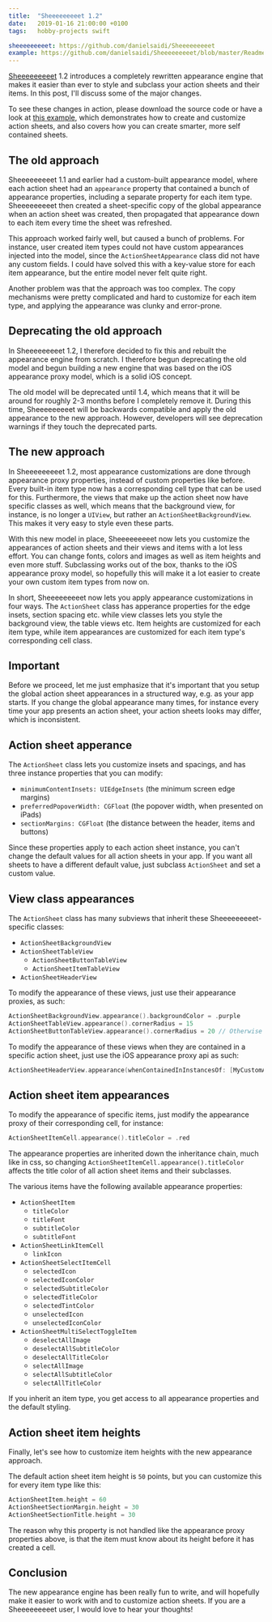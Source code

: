 ```yaml
---
title:  "Sheeeeeeeeet 1.2"
date:   2019-01-16 21:00:00 +0100
tags:	hobby-projects swift

sheeeeeeeeet: https://github.com/danielsaidi/Sheeeeeeeeet
example: https://github.com/danielsaidi/Sheeeeeeeeet/blob/master/Readmes/Advanced-Example.md
---
```


[Sheeeeeeeeet]({{page.sheeeeeeeeet}}) 1.2 introduces a completely rewritten appearance engine that makes it easier than ever to style and subclass your action sheets and their items. In this post, I'll discuss some of the major changes.

To see these changes in action, please download the source code or have a look at [this example]({{page.example}}), which demonstrates how to create and customize action sheets, and also covers how you can create smarter, more self contained sheets.


## The old approach

Sheeeeeeeeet 1.1 and earlier had a custom-built appearance model, where each action sheet had an `appearance` property that contained a bunch of appearance properties, including a separate property for each item type. Sheeeeeeeeet then created a sheet-specific copy of the global appearance when an action sheet was created, then propagated that appearance down to each item every time the sheet was refreshed.

This approach worked fairly well, but caused a bunch of problems. For instance, user created item types could not have custom appearances injected into the model, since the `ActionSheetAppearance` class did not have any custom fields. I could have solved this with a key-value store for each item appearance, but the entire model never felt quite right.

Another problem was that the approach was too complex. The copy mechanisms were pretty complicated and hard to customize for each item type, and applying the appearance was clunky and error-prone.


## Deprecating the old approach

In Sheeeeeeeeet 1.2, I therefore decided to fix this and rebuilt the appearance engine from scratch. I therefore begun deprecating the old model and begun building a new engine that was based on the iOS appearance proxy model, which is a solid iOS concept.

The old model will be deprecated until 1.4, which means that it will be around for roughly 2-3 months before I completely remove it. During this time, Sheeeeeeeeet will be backwards compatible and apply the old appearance to the new approach. However, developers will see deprecation warnings if they touch the deprecated parts.


## The new approach

In Sheeeeeeeeet 1.2, most appearance customizations are done through appearance proxy properties, instead of custom properties like before. Every built-in item type now has a corresponding cell type that can be used for this. Furthermore, the views that make up the action sheet now have specific classes as well, which means that the background view, for instance, is no longer a `UIView`, but rather an `ActionSheetBackgroundView`. This makes it very easy to style even these parts.

With this new model in place, Sheeeeeeeeet now lets you customize the appearances of action sheets and their views and items with a lot less effort. You can change fonts, colors and images as well as item heights and even more stuff. Subclassing works out of the box, thanks to the iOS appearance proxy model, so hopefully this will make it a lot easier to create your own custom item types from now on.

In short, Sheeeeeeeeet now lets you apply appearance customizations in four ways. The `ActionSheet` class has apperance properties for the edge insets, section spacing etc. while view classes lets you style the background view, the table views etc. Item heights are customized for each item type, while item appearances are customized for each item type's corresponding cell class.


## Important

Before we proceed, let me just emphasize that it's important that you setup the global action sheet appearances in a structured way, e.g. as your app starts. If you change the global appearance many times, for instance every time your app presents an action sheet, your action sheets looks may differ, which is inconsistent.


## Action sheet apperance

The `ActionSheet` class lets you customize insets and spacings, and has three instance properties that you can modify:

* `minimumContentInsets: UIEdgeInsets` (the minimum screen edge margins)
* `preferredPopoverWidth: CGFloat` (the popover width, when presented on iPads)
* `sectionMargins: CGFloat` (the distance between the header, items and buttons)

Since these properties apply to each action sheet instance, you can't change the
default values for all action sheets in your app. If you want all sheets to have
a different default value, just subclass `ActionSheet` and set a custom value.


## View class appearances

The `ActionSheet` class has many subviews that inherit these Sheeeeeeeeet-specific classes:

* `ActionSheetBackgroundView`
* `ActionSheetTableView`
    * `ActionSheetButtonTableView`
    * `ActionSheetItemTableView` 
* `ActionSheetHeaderView`

To modify the appearance of these views, just use their appearance proxies, as such:

```swift
ActionSheetBackgroundView.appearance().backgroundColor = .purple
ActionSheetTableView.appearance().cornerRadius = 15
ActionSheetButtonTableView.appearance().cornerRadius = 20 // Otherwise 15
```

To modify the appearance of these views when they are contained in a specific action sheet, just use the iOS appearance proxy api as such:

```swift
ActionSheetHeaderView.appearance(whenContainedInInstancesOf: [MyCustomActionSheet.self]).backgroundColor = .blue
```


## Action sheet item appearances

To modify the appearance of specific items, just modify the appearance proxy of their corresponding cell, for instance:

```swift
ActionSheetItemCell.appearance().titleColor = .red
```

The appearance properties are inherited down the inheritance chain, much like in css, so changing `ActionSheetItemCell.appearance().titleColor` affects the title color of all action sheet items and their subclasses.

The various items have the following available appearance properties:

* `ActionSheetItem`
    * `titleColor`
    * `titleFont`
    * `subtitleColor`
    * `subtitleFont`
* `ActionSheetLinkItemCell`
    * `linkIcon`
* `ActionSheetSelectItemCell`
    * `selectedIcon`
    * `selectedIconColor`
    * `selectedSubtitleColor`
    * `selectedTitleColor`
    * `selectedTintColor`
    * `unselectedIcon`
    * `unselectedIconColor`
* `ActionSheetMultiSelectToggleItem`
    * `deselectAllImage`
    * `deselectAllSubtitleColor`
    * `deselectAllTitleColor`
    * `selectAllImage`
    * `selectAllSubtitleColor`
    * `selectAllTitleColor`

If you inherit an item type, you get access to all appearance properties and the default styling.


## Action sheet item heights

Finally, let's see how to customize item heights with the new appearance approach.

The default action sheet item height is `50` points, but you can customize this for every item type like this:

```swift
ActionSheetItem.height = 60
ActionSheetSectionMargin.height = 30
ActionSheetSectionTitle.height = 30
```

The reason why this property is not handled like the appearance proxy properties above, is that the item must know about its height before it has created a cell.


## Conclusion

The new appearance engine has been really fun to write, and will hopefully make it easier to work with and to customize action sheets. If you are a Sheeeeeeeeet user, I would love to hear your thoughts!
